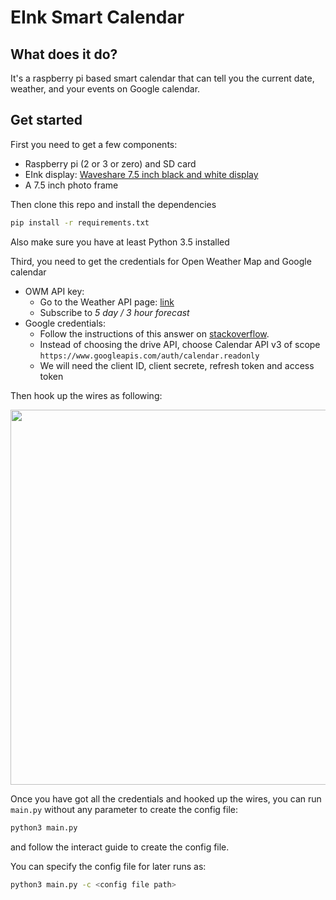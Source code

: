 # EInk Smart Calendar

## What does it do?
It's a raspberry pi based smart calendar that can tell you the current date, 
weather, and your events on Google calendar.

## Get started
First you need to get a few components:
 * Raspberry pi (2 or 3 or zero) and SD card
 * EInk display: [Waveshare 7.5 inch black and white display](https://www.waveshare.com/7.5inch-e-paper-hat.htm)
 * A 7.5 inch photo frame
 
Then clone this repo and install the dependencies
```bash
pip install -r requirements.txt
```
Also make sure you have at least Python 3.5 installed

Third, you need to get the credentials for Open Weather Map and Google calendar
 * OWM API key:
   * Go to the Weather API page: [link](https://openweathermap.org/api)
   * Subscribe to *5 day / 3 hour forecast*
 * Google credentials:
   * Follow the instructions of this answer on [stackoverflow](https://stackoverflow.com/a/19766913/4434038).
   * Instead of choosing the drive API, choose Calendar API v3 of scope
     `https://www.googleapis.com/auth/calendar.readonly`
   * We will need the client ID, client secrete, refresh token and access token
   
Then hook up the wires as following:

<img src="https://raw.githubusercontent.com/Zonglin-Li6565/EInk-Calendar/master/diagram.png" width="600" class="center">
   
Once you have got all the credentials and hooked up the wires, you can run 
`main.py` without any parameter to create the config file:
```bash
python3 main.py
```
and follow the interact guide to create the config file.

You can specify the config file for later runs as:
```bash
python3 main.py -c <config file path>
```
